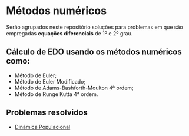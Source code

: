 # Métodos numéricos

Serão agrupados neste repositório soluções para problemas em que são empregadas **equações diferenciais** de 1º e 2º grau.

## Cálculo de EDO usando os métodos numéricos como:
 - Método de Euler;
 - Método de Euler Modificado;
 - Método de Adams-Bashforth-Moulton 4ª ordem; 
 - Método de Runge Kutta 4ª ordem.

 ## Problemas resolvidos
 - [Dinâmica Populacional](Dinamica_populacional/README.md)
